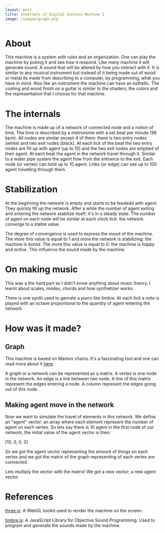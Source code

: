 ```yaml
---
layout: post
title: Internals of Digital Useless Machine I
image: /images/graph.png
---
```


# About

This machine is a system with rules and an organization. One can play the machine by poking it and see how it respond. Like many machine it will generate sound. A sound that will be altered by how you interact with it. It is similar to any musical instrument but instead of it being made out of wood or metal its made from describing to a computer, by programming, what you have in mind. Also like an instrument the machine can have an esthetic. The coating and wood finish on a guitar is similar to the shaders, the colors and the representation that I choose for that machine.

# The internals

The machine is made up of a network of connected node and a notion of time. The time is described by a metronome with a set beat per minute (96 bpm). All nodes are similar except 4 of them: there is two entry nodes (white) and two exit nodes (black). At each tick of the beat the two entry nodes are fill up with agent (up to 10) and the two exit nodes are emptied of their agent. At each beat the agent in the network travel through it. Similar to a water pipe system the agent flow from the entrance to the exit. Each node (or vertex) can hold up to 10 agent. Links (or edge) can see up to 100 agent travelling through them.

# Stabilization

At the beginning the network is empty and starts to be feededd with agent. They quickly fill up the network. After a while the number of agent exiting and entering the network stabilize itself; it's in a steady state. The number of agent on each node will be similar at each clock tick: the network converge to a stable value.

The degree of convergence is used to express the mood of the machine. The more this value is equal to 1 and more the network is stabilizing: the machine is *bored*. The more this value is equal to 0: the machine is *happy* and *active*. This influence the sound made by the machine.`

# On making music

This was a the hard part as I didn't know anything about music theory. I learnt about scales, modes, chords and how synthetizer works.

There is one synth used to genrate a piano like timbre. At each tick a note is played with an octave proportional to the quantity of agent entering the network.

# How was it made? 

## Graph

This machine is based on Markov chains. It's a fascinating tool and one can read more about it [here](http://en.wikipedia.org/wiki/Markov_chain).

A graph or a network can be represented as a matrix. A vertex is one node in the network. An edge is a link between two node. A line of this matrix represent the edges entering a node. A column represent the edges going out of this node. 

## Making agent move in the network 

Now we want to simulate the travel of elements in this network. We define an "agent" vector: an array where each element represent the number of agent on each vertex. So lets say there is 10 agent in the first node of our network, the initial value of the agent vector is then:

[10, 0, 0, 0]

So we got the agent vector representing the amount of things on each vertex and we got the matrix of the graph representing of each vertex are connected.

Lets multiply the vector with the matrix! We got a new vector; a new agent vector.

# References

[three.js](http://threejs.org/
): A WebGL toolkit used to render the  machine on the screen.

[timbre.js](http://mohayonao.github.io/timbre.js/
): A JavaScript Library for Objective Sound Programming. Used to program and generate the sounds made by the machine. 
